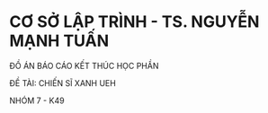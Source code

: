 # CƠ SỞ LẬP TRÌNH - TS. NGUYỄN MẠNH TUẤN

ĐỒ ÁN BÁO CÁO KẾT THÚC HỌC PHẦN

ĐỀ TÀI: CHIẾN SĨ XANH UEH

NHÓM 7 - K49
	
